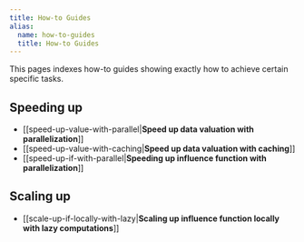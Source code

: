 ```yaml
---
title: How-to Guides
alias:
  name: how-to-guides
  title: How-to Guides
---
```


This pages indexes how-to guides showing exactly how to achieve certain
specific tasks.

## Speeding up

- [[speed-up-value-with-parallel|__Speed up data valuation with parallelization__]]
- [[speed-up-value-with-caching|__Speed up data valuation with caching__]]
- [[speed-up-if-with-parallel|__Speeding up influence function with parallelization__]]

## Scaling up

- [[scale-up-if-locally-with-lazy|__Scaling up influence function locally with lazy computations__]]
